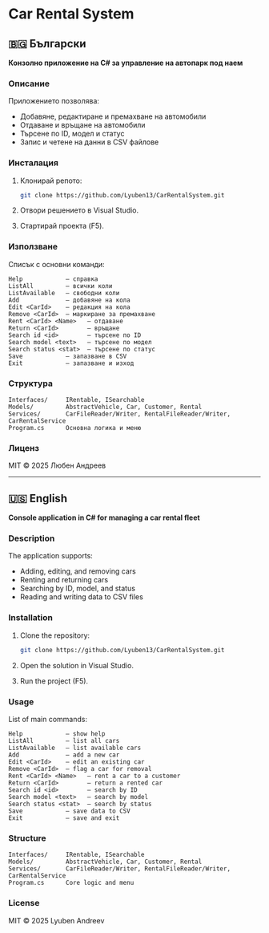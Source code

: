 # Car Rental System

## 🇧🇬 Български

**Конзолно приложение на C# за управление на автопарк под наем**

### Описание

Приложението позволява:

* Добавяне, редактиране и премахване на автомобили
* Отдаване и връщане на автомобили
* Търсене по ID, модел и статус
* Запис и четене на данни в CSV файлове

### Инсталация

1. Клонирай репото:

   ```bash
   git clone https://github.com/Lyuben13/CarRentalSystem.git
   ```
2. Отвори решението в Visual Studio.
3. Стартирай проекта (F5).

### Използване

Списък с основни команди:

```
Help            – справка
ListAll         – всички коли
ListAvailable   – свободни коли
Add             – добавяне на кола
Edit <CarId>    – редакция на кола
Remove <CarId>  – маркиране за премахване
Rent <CarId> <Name>   – отдаване
Return <CarId>        – връщане
Search id <id>        – търсене по ID
Search model <text>   – търсене по модел
Search status <stat>  – търсене по статус
Save            – запазване в CSV
Exit            – запазване и изход
```

### Структура

```
Interfaces/     IRentable, ISearchable
Models/         AbstractVehicle, Car, Customer, Rental
Services/       CarFileReader/Writer, RentalFileReader/Writer, CarRentalService
Program.cs      Основна логика и меню
```

### Лиценз

MIT © 2025 Любен Андреев

---

## 🇺🇸 English

**Console application in C# for managing a car rental fleet**

### Description

The application supports:

* Adding, editing, and removing cars
* Renting and returning cars
* Searching by ID, model, and status
* Reading and writing data to CSV files

### Installation

1. Clone the repository:

   ```bash
   git clone https://github.com/Lyuben13/CarRentalSystem.git
   ```
2. Open the solution in Visual Studio.
3. Run the project (F5).

### Usage

List of main commands:

```
Help            – show help
ListAll         – list all cars
ListAvailable   – list available cars
Add             – add a new car
Edit <CarId>    – edit an existing car
Remove <CarId>  – flag a car for removal
Rent <CarId> <Name>   – rent a car to a customer
Return <CarId>        – return a rented car
Search id <id>        – search by ID
Search model <text>   – search by model
Search status <stat>  – search by status
Save            – save data to CSV
Exit            – save and exit
```

### Structure

```
Interfaces/     IRentable, ISearchable
Models/         AbstractVehicle, Car, Customer, Rental
Services/       CarFileReader/Writer, RentalFileReader/Writer, CarRentalService
Program.cs      Core logic and menu
```

### License

MIT © 2025 Lyuben Andreev
